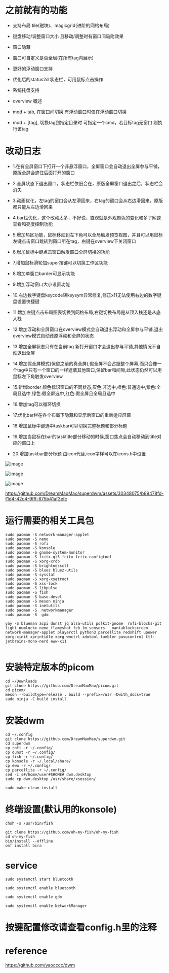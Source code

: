 # 之前就有的功能


- 支持布局 tile(磁块)、magicgrid(进阶的网格布局)

- 键盘移动/调整窗口大小 且移动/调整时有窗口间吸附效果

- 窗口隐藏

- 窗口可自定义是否全局(在所有tag内展示)

- 更好的浮动窗口支持

- 优化后的status2d 状态栏，可用鼠标点击操作

- 系统托盘支持

- overview 概述

- mod + tab, 在窗口间切换 有浮动窗口时仅在浮动窗口切换

- mod + [tag], 切换tag到指定目录时 可指定一个cmd，若目标tag无窗口 则执行该tag

# 改动日志

- 1.在有全屏窗口下打开一个非悬浮窗口，全屏窗口会自动退出全屏参与平铺，原版全屏会遮住后面打开的窗口

- 2.全屏状态下退出窗口，状态栏依旧会在，原版全屏窗口退出之后，状态栏会消失

- 3.动画优化，左tag的窗口会从左滑回来，右tag的窗口会从右边滑回来，原版都只能从左边滑回来

- 4.bar栏优化，这个改动太多，不好说，直观就是外观颜色的变化和多了网速查看和亮度控制功能

- 5.增加热区功能，鼠标移动到左下角可以全局触发预览视图，并且可以用鼠标左键点击窗口跳转到窗口所在tag，右键在overview下关闭窗口

- 6.增加鼠标中键点击窗口触发窗口全屏切换的功能

- 7.增加鼠标滑轮加super按键可以切换工作区功能

- 8.增加单窗口barder可显示功能

- 9.增加浮动窗口大小设置功能

- 10.右边数字键盘keycode转keysym异常修复,修正x11无法使用右边的数字键盘设置快捷键

- 11.增加左键点击布局图表切换到网格布局,右键切换布局是从顶入栈还是从底入栈 

- 12.增加浮动和全屏窗口在overview模式会自动退出浮动和全屏参与平铺,退出overview模式自动还原浮动和全屏的状态

- 13.增加全屏状态只有在当前tag 新打开窗口才会退出参与平铺,其他情况不自动退出全屏

- 14.增加假全屏模式(保留之前的真全屏),假全屏不会占据整个屏幕,而只会像一个tag中只有一个窗口的一样遮蔽其他窗口,保留bar和间隙,此状态仍然可以用鼠标左下角触发overview

- 15.新增border 颜色标识窗口的不同状态,灰色:非选中,橙色:普通选中,紫色:全局且选中,绿色:假全屏选中,红色:假全屏且全局且选中

- 16.增加tag可以循环切换
  
- 17.优化bar栏在各个布局下隐藏和显示后窗口的重新适应屏幕

- 18.增加鼠标中键选中taskbar可以切换完整标题和部分标题

- 19.增加当鼠标在bar的tasktitle部分移动的时候,窗口焦点会自动移动到title对应的窗口上

- 20.增加taskbar部分标题 由icon代替,icon字样可以在icons.h中设置

![image](https://github.com/DreamMaoMao/superdwm/assets/30348075/357a1c44-0a01-422c-821d-e6ce5e24bbaa)

![image](https://github.com/DreamMaoMao/superdwm/assets/30348075/5be684bb-9ed6-454e-b715-1297f43d98e8)

![image](https://github.com/DreamMaoMao/superdwm/assets/30348075/6c434c0f-09ff-4a45-94c0-592d60ee91b4)



https://github.com/DreamMaoMao/superdwm/assets/30348075/b89478fd-f1d4-42c4-9fff-675b41af3efc






# 运行需要的相关工具包
```
sudo pacman -S network-manager-applet
sudo pacman -S nemo
sudo pacman -S rofi
sudo pacman -S konsole
sudo pacman -S gnome-system-monitor 
sudo pacman -S fcitx-qt5 fcitx fcitx-configtool
sudo pacman -S xorg-xrdb
sudo pacman -S brightnessctl 
sudo pacman -S bluez bluez-utils 
sudo pacman -S sysstat
sudo pacman -S xorg-xsetroot
sudo pacman -S xss-lock 
sudo pacman -S libpulse
sudo pacman -S fish
sudo pacman -S base-devel
sudo pacman -S meson ninja
sudo pacman -S inetutils 
sudo pacman -S  networkmanager 
sudo pacman -S  gdm

yay -S blueman acpi dunst jq alsa-utils polkit-gnome  rofi-blocks-git light numlockx nemo flameshot feh lm_sensors   mantablockscreen network-manager-applet playerctl python3 parcellite redshift upower xorg-xinit xprintidle xorg wmctrl xdotool tumbler pavucontrol ttf-jetbrains-mono-nerd eww-x11


```
# 安装特定版本的picom
```
cd ~/Downloads
git clone https://github.com/DreamMaoMao/picom.git
cd picom/
meson --buildtype=release . build --prefix=/usr -Dwith_docs=true
sudo ninja -C build install
```


# 安装dwm
```
cd ~/.config
git clone https://github.com/DreamMaoMao/superdwm.git
cd superdwm
cp rofi -r ~/.config/
cp dunst -r ~/.config/
cp fish -r ~/.config/
cp konsole -r ~/.local/share/
cp eww -r ~/.config/
cp parcellite -r ~/.config/
sed -i s#/home/user#$HOME# dwm.desktop
sudo cp dwm.desktop /usr/share/xsession/

sudo make clean install
```

# 终端设置(默认用的konsole)
```
chsh -s /usr/bin/fish

git clone https://github.com/oh-my-fish/oh-my-fish
cd oh-my-fish
bin/install --offline
omf install bira
```
# service
```
sudo systemctl start bluetooth

sudo systemctl enable bluetooth

sudo systemctl enable gdm

sudo systemctl enable NetworkManager

```


# 按键配置修改请查看config.h里的注释

# reference
https://github.com/yaocccc/dwm
